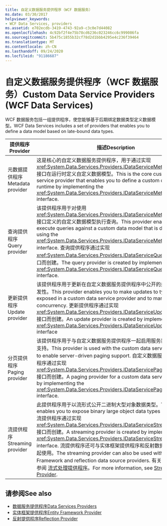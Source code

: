 ```yaml
---
title: 自定义数据服务提供程序（WCF 数据服务）
ms.date: 03/30/2017
helpviewer_keywords:
- WCF Data Services, providers
ms.assetid: e702ecdb-3419-4743-92a9-c3c0e7d44082
ms.openlocfilehash: 4c92bf2f4e75b78cd6236c023246cc6c999086fa
ms.sourcegitcommit: 5b475c1855b32cf78d2d1bbb4295e4c236f39464
ms.translationtype: MT
ms.contentlocale: zh-CN
ms.lasthandoff: 09/24/2020
ms.locfileid: "91186687"
---
```

# <a name="custom-data-service-providers-wcf-data-services"></a><span data-ttu-id="6a76f-102">自定义数据服务提供程序（WCF 数据服务）</span><span class="sxs-lookup"><span data-stu-id="6a76f-102">Custom Data Service Providers (WCF Data Services)</span></span>

<span data-ttu-id="6a76f-103">WCF 数据服务包括一组提供程序，使您能够基于后期绑定数据类型定义数据模型。</span><span class="sxs-lookup"><span data-stu-id="6a76f-103">WCF Data Services includes a set of providers that enables you to define a data model based on late-bound data types.</span></span>  
  
|<span data-ttu-id="6a76f-104">提供程序</span><span class="sxs-lookup"><span data-stu-id="6a76f-104">Provider</span></span>|<span data-ttu-id="6a76f-105">描述</span><span class="sxs-lookup"><span data-stu-id="6a76f-105">Description</span></span>|  
|--------------|-----------------|  
|<span data-ttu-id="6a76f-106">元数据提供程序</span><span class="sxs-lookup"><span data-stu-id="6a76f-106">Metadata provider</span></span>|<span data-ttu-id="6a76f-107">这是核心的自定义数据服务提供程序，用于通过实现 <xref:System.Data.Services.Providers.IDataServiceMetadataProvider> 接口在运行时定义自定义数据模型。</span><span class="sxs-lookup"><span data-stu-id="6a76f-107">This is the core custom data service provider that enables you to define a custom data model at runtime by implementing the <xref:System.Data.Services.Providers.IDataServiceMetadataProvider> interface.</span></span>|  
|<span data-ttu-id="6a76f-108">查询提供程序</span><span class="sxs-lookup"><span data-stu-id="6a76f-108">Query provider</span></span>|<span data-ttu-id="6a76f-109">该提供程序用于对使用 <xref:System.Data.Services.Providers.IDataServiceMetadataProvider> 接口定义的自定义数据模型执行查询。</span><span class="sxs-lookup"><span data-stu-id="6a76f-109">This provider enables you to execute queries against a custom data model that is defined by using the <xref:System.Data.Services.Providers.IDataServiceMetadataProvider> interface.</span></span> <span data-ttu-id="6a76f-110">查询提供程序通过实现 <xref:System.Data.Services.Providers.IDataServiceQueryProvider> 接口而创建。</span><span class="sxs-lookup"><span data-stu-id="6a76f-110">The query provider is created by implementing the <xref:System.Data.Services.Providers.IDataServiceQueryProvider> interface.</span></span>|  
|<span data-ttu-id="6a76f-111">更新提供程序</span><span class="sxs-lookup"><span data-stu-id="6a76f-111">Update provider</span></span>|<span data-ttu-id="6a76f-112">该提供程序用于更新在自定义数据服务提供程序中公开的类型和管理并发性。</span><span class="sxs-lookup"><span data-stu-id="6a76f-112">This provider enables you to make updates to types that are exposed in a custom data service provider and to manage concurrency.</span></span> <span data-ttu-id="6a76f-113">更新提供程序通过实现 <xref:System.Data.Services.Providers.IDataServiceUpdateProvider> 接口而创建。</span><span class="sxs-lookup"><span data-stu-id="6a76f-113">An update provider is created by implementing the <xref:System.Data.Services.Providers.IDataServiceUpdateProvider> interface</span></span>|  
|<span data-ttu-id="6a76f-114">分页提供程序</span><span class="sxs-lookup"><span data-stu-id="6a76f-114">Paging provider</span></span>|<span data-ttu-id="6a76f-115">该提供程序用于与自定义数据服务提供程序一起启用服务器驱动的分页支持。</span><span class="sxs-lookup"><span data-stu-id="6a76f-115">This provider is used with the custom data service provider to enable server-driven paging support.</span></span> <span data-ttu-id="6a76f-116">自定义数据服务的分页提供程序通过实现 <xref:System.Data.Services.Providers.IDataServicePagingProvider> 接口而创建。</span><span class="sxs-lookup"><span data-stu-id="6a76f-116">A paging provider for a custom data service is created by implementing the <xref:System.Data.Services.Providers.IDataServicePagingProvider> interface.</span></span>|  
|<span data-ttu-id="6a76f-117">流提供程序</span><span class="sxs-lookup"><span data-stu-id="6a76f-117">Streaming provider</span></span>|<span data-ttu-id="6a76f-118">此提供程序用于以流形式公开二进制大型对象数据类型。</span><span class="sxs-lookup"><span data-stu-id="6a76f-118">This provider enables you to expose binary large object data types as a stream.</span></span> <span data-ttu-id="6a76f-119">流提供程序通过实现 <xref:System.Data.Services.Providers.IDataServiceStreamProvider> 接口而创建。</span><span class="sxs-lookup"><span data-stu-id="6a76f-119">A streaming provider is created by implementing the <xref:System.Data.Services.Providers.IDataServiceStreamProvider> interface.</span></span> <span data-ttu-id="6a76f-120">流提供程序还可与实体框架提供程序和反射数据源提供程序一起使用。</span><span class="sxs-lookup"><span data-stu-id="6a76f-120">The streaming provider can also be used with Entity Framework and reflection data source providers.</span></span> <span data-ttu-id="6a76f-121">有关详细信息，请参阅 [流式处理提供程序](streaming-provider-wcf-data-services.md)。</span><span class="sxs-lookup"><span data-stu-id="6a76f-121">For more information, see [Streaming Provider](streaming-provider-wcf-data-services.md).</span></span>|  
  
## <a name="see-also"></a><span data-ttu-id="6a76f-122">请参阅</span><span class="sxs-lookup"><span data-stu-id="6a76f-122">See also</span></span>

- [<span data-ttu-id="6a76f-123">数据服务提供程序</span><span class="sxs-lookup"><span data-stu-id="6a76f-123">Data Services Providers</span></span>](data-services-providers-wcf-data-services.md)
- [<span data-ttu-id="6a76f-124">实体框架提供程序</span><span class="sxs-lookup"><span data-stu-id="6a76f-124">Entity Framework Provider</span></span>](entity-framework-provider-wcf-data-services.md)
- [<span data-ttu-id="6a76f-125">反射提供程序</span><span class="sxs-lookup"><span data-stu-id="6a76f-125">Reflection Provider</span></span>](reflection-provider-wcf-data-services.md)
